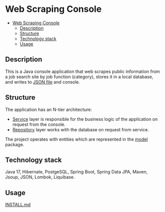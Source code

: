 # Web Scraping Console

<!-- TOC -->
* [Web Scraping Console](#web-scraping-console)
  * [Description](#description)
  * [Structure](#structure)
  * [Technology stack](#technology-stack)
  * [Usage](#usage)
<!-- TOC -->

## Description

This is a Java console application that web scrapes public information from a job search site by job function 
(category), stores it in a local database, and writes to [JSON file](src/main/resources/scraping_result.json) and console.

## Structure

The application has an N-tier architecture:

- [Service](src/main/java/app/webscrapingconsole/service) layer is responsible for the business logic 
of the application on request from the console.
- [Repository](src/main/java/app/webscrapingconsole/repository) layer works with the database 
on request from service.

The project operates with entities which are represented in the [model](src/main/java/app/webscrapingconsole/model) 
package.

## Technology stack

Java 17, Hibernate, PostgeSQL, Spring Boot, Spring Data JPA, Maven, Jsoup, JSON, Lombok, Liquibase.

## Usage

[INSTALL.md](INSTALL.md)
